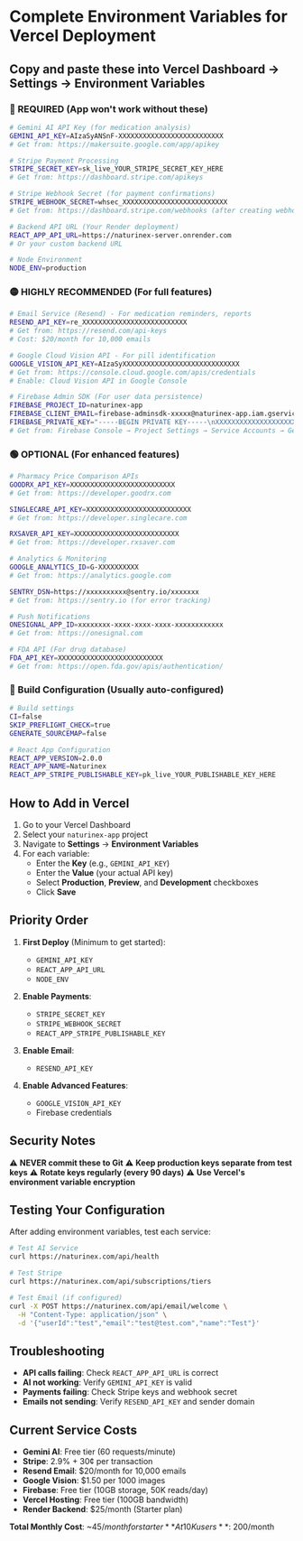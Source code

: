 # Complete Environment Variables for Vercel Deployment

## Copy and paste these into Vercel Dashboard → Settings → Environment Variables

### 🔴 REQUIRED (App won't work without these)

```bash
# Gemini AI API Key (for medication analysis)
GEMINI_API_KEY=AIzaSyANSnF-XXXXXXXXXXXXXXXXXXXXXXXXXX
# Get from: https://makersuite.google.com/app/apikey

# Stripe Payment Processing
STRIPE_SECRET_KEY=sk_live_YOUR_STRIPE_SECRET_KEY_HERE
# Get from: https://dashboard.stripe.com/apikeys

# Stripe Webhook Secret (for payment confirmations)
STRIPE_WEBHOOK_SECRET=whsec_XXXXXXXXXXXXXXXXXXXXXXXXXX
# Get from: https://dashboard.stripe.com/webhooks (after creating webhook)

# Backend API URL (Your Render deployment)
REACT_APP_API_URL=https://naturinex-server.onrender.com
# Or your custom backend URL

# Node Environment
NODE_ENV=production
```

### 🟡 HIGHLY RECOMMENDED (For full features)

```bash
# Email Service (Resend) - For medication reminders, reports
RESEND_API_KEY=re_XXXXXXXXXXXXXXXXXXXXXXXXXX
# Get from: https://resend.com/api-keys
# Cost: $20/month for 10,000 emails

# Google Cloud Vision API - For pill identification
GOOGLE_VISION_API_KEY=AIzaSyXXXXXXXXXXXXXXXXXXXXXXXXXXXXX
# Get from: https://console.cloud.google.com/apis/credentials
# Enable: Cloud Vision API in Google Console

# Firebase Admin SDK (For user data persistence)
FIREBASE_PROJECT_ID=naturinex-app
FIREBASE_CLIENT_EMAIL=firebase-adminsdk-xxxxx@naturinex-app.iam.gserviceaccount.com
FIREBASE_PRIVATE_KEY="-----BEGIN PRIVATE KEY-----\nXXXXXXXXXXXXXXXXXXXXXXXXXX\n-----END PRIVATE KEY-----"
# Get from: Firebase Console → Project Settings → Service Accounts → Generate New Private Key
```

### 🟢 OPTIONAL (For enhanced features)

```bash
# Pharmacy Price Comparison APIs
GOODRX_API_KEY=XXXXXXXXXXXXXXXXXXXXXXXXXX
# Get from: https://developer.goodrx.com

SINGLECARE_API_KEY=XXXXXXXXXXXXXXXXXXXXXXXXXX  
# Get from: https://developer.singlecare.com

RXSAVER_API_KEY=XXXXXXXXXXXXXXXXXXXXXXXXXX
# Get from: https://developer.rxsaver.com

# Analytics & Monitoring
GOOGLE_ANALYTICS_ID=G-XXXXXXXXXX
# Get from: https://analytics.google.com

SENTRY_DSN=https://xxxxxxxxxx@sentry.io/xxxxxxx
# Get from: https://sentry.io (for error tracking)

# Push Notifications
ONESIGNAL_APP_ID=xxxxxxxx-xxxx-xxxx-xxxx-xxxxxxxxxxxx
# Get from: https://onesignal.com

# FDA API (For drug database)
FDA_API_KEY=XXXXXXXXXXXXXXXXXXXXXXXXXX
# Get from: https://open.fda.gov/apis/authentication/
```

### 🔧 Build Configuration (Usually auto-configured)

```bash
# Build settings
CI=false
SKIP_PREFLIGHT_CHECK=true
GENERATE_SOURCEMAP=false

# React App Configuration
REACT_APP_VERSION=2.0.0
REACT_APP_NAME=Naturinex
REACT_APP_STRIPE_PUBLISHABLE_KEY=pk_live_YOUR_PUBLISHABLE_KEY_HERE
```

## How to Add in Vercel

1. Go to your Vercel Dashboard
2. Select your `naturinex-app` project
3. Navigate to **Settings** → **Environment Variables**
4. For each variable:
   - Enter the **Key** (e.g., `GEMINI_API_KEY`)
   - Enter the **Value** (your actual API key)
   - Select **Production**, **Preview**, and **Development** checkboxes
   - Click **Save**

## Priority Order

1. **First Deploy** (Minimum to get started):
   - `GEMINI_API_KEY`
   - `REACT_APP_API_URL`
   - `NODE_ENV`

2. **Enable Payments**:
   - `STRIPE_SECRET_KEY`
   - `STRIPE_WEBHOOK_SECRET`
   - `REACT_APP_STRIPE_PUBLISHABLE_KEY`

3. **Enable Email**:
   - `RESEND_API_KEY`

4. **Enable Advanced Features**:
   - `GOOGLE_VISION_API_KEY`
   - Firebase credentials

## Security Notes

⚠️ **NEVER commit these to Git**
⚠️ **Keep production keys separate from test keys**
⚠️ **Rotate keys regularly (every 90 days)**
⚠️ **Use Vercel's environment variable encryption**

## Testing Your Configuration

After adding environment variables, test each service:

```bash
# Test AI Service
curl https://naturinex.com/api/health

# Test Stripe
curl https://naturinex.com/api/subscriptions/tiers

# Test Email (if configured)
curl -X POST https://naturinex.com/api/email/welcome \
  -H "Content-Type: application/json" \
  -d '{"userId":"test","email":"test@test.com","name":"Test"}'
```

## Troubleshooting

- **API calls failing**: Check `REACT_APP_API_URL` is correct
- **AI not working**: Verify `GEMINI_API_KEY` is valid
- **Payments failing**: Check Stripe keys and webhook secret
- **Emails not sending**: Verify `RESEND_API_KEY` and sender domain

## Current Service Costs

- **Gemini AI**: Free tier (60 requests/minute)
- **Stripe**: 2.9% + 30¢ per transaction
- **Resend Email**: $20/month for 10,000 emails
- **Google Vision**: $1.50 per 1000 images
- **Firebase**: Free tier (10GB storage, 50K reads/day)
- **Vercel Hosting**: Free tier (100GB bandwidth)
- **Render Backend**: $25/month (Starter plan)

**Total Monthly Cost**: ~$45/month for starter
**At 10K users**: ~$200/month